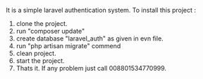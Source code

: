 It is a simple laravel authentication system. To install this project :
1) clone the project.
2) run "composer update"
3) create database "laravel_auth" as given in evn file.
4) run "php artisan migrate" commend
5) clean project.
7) start the project.
8) Thats it.
If any problem just call 008801534770999.
